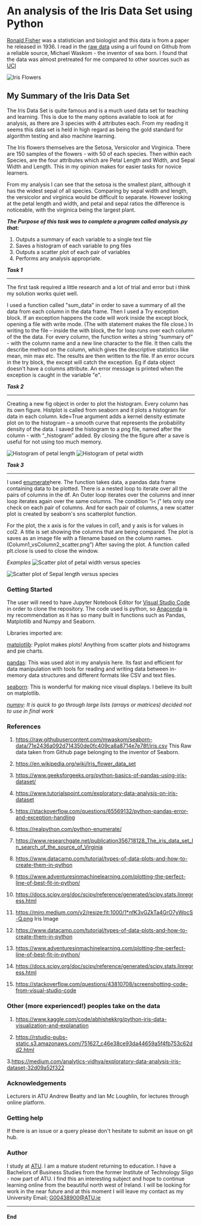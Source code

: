# An analysis of the Iris Data Set using Python

[Ronald Fisher](https://en.wikipedia.org/wiki/Ronald_Fisher) was a statistician and biologist and this data is from a paper he released in 1936.
I read in the [raw data](https://raw.githubusercontent.com/mwaskom/seaborn-data/71e2436a092d714350de0fc409ca8a8714e7e78f/iris.csv) using a url found on Github from a reliable source, Michael Waskom - the inventor of sea born.
 I found that the data was almost pretreated for me compared to other sources such as [UCI](https://archive.ics.uci.edu/dataset/53/iris )

 ![Iris Flowers](https://miro.medium.com/v2/resize:fit:1000/1*nfK3vGZkTa4GrO7yWpcS-Q.png)

## My Summary of the Iris Data Set

The Iris Data Set is quite famous and is a much used data set for teaching and learning.
This is due to the many options available to look at for analysis, as there are 3 species with 4 attributes each.
From my reading it seems this data set is held in high regard as being the gold standard for algorithm testing and also machine learning.

The Iris flowers themselves are the Setosa, Versicolor and Virginica. There are 150 samples of the flowers -  with 50 of each species.
 Then within each Species, are the four attributes which are Petal Length and Width, and Sepal Width and Length. This in my opinion makes for easier tasks for novice learners.

 From my analysis I can see that the setosa is the smallest plant, although it has the widest sepal of all species.
Comparing by sepal width and length, the versicolor and virginica would be difficult to separate.
However looking at the petal length and width, and petal and sepal ratios the difference is noticeable, with the virginica being the largest plant.

 ***The Purpose of this task was to complete a program called analysis.py that:***

1. Outputs a summary of each variable to a single text file
2. Saves a histogram of each variable to png files
3. Outputs a scatter plot of each pair of variables
4. Performs any analysis appropriate.

 ***Task 1***
 ***

The first task required a little research and a lot of trial and error but i think my solution works quiet well.

I used a function called "sum_data" in order to save a summary of all the data from each column in the data frame. Then I used a Try exception block.
If an exception happens the code will work inside the except block, opening a file with write mode. (The with statement makes the file close.)
In writing to the file – inside the with block, the for loop runs over each column of the the data.
For every column, the function writes a string “summary of” - with the column name and a new line character to the file.
It then calls the describe method on the column, which gives the descriptive statistics like mean, min max etc. The results are then written to the file.
If an error occurs in the try block, the except will catch the exception. Eg if data object doesn't have a columns attribute.
An error message is printed when the exception is caught in the variable "e".

***Task 2***
***

 Creating a new fig object in order to plot the histogram. Every column has its own figure.
 Histplot is called from seaborn and it plots a histogram for data in each column.
 kde=True argument adds a kernel density estimate plot on to the histogram – a smooth curve that represents the probability density of the data.
 I saved the histogram to a png file, named after the column -  with “_histogram” added.
 By closing the the figure after a save is useful for not using too much memory.

![Histogram of petal length](../petal_length_histogram.png)
![Histogram of petal width](../petal_width_histogram.png)

***Task 3***
***

I used [enumerate](https://realpython.com/python-enumerate/)here.
 The function takes data, a pandas data frame containing data to be plotted.
There is a nested loop to iterate over all the pairs of columns in the df.
An Outer loop iterates over the columns and inner loop iterates again over the same columns.
 The condition “i< j" lets only one check on each pair of columns. And for each pair of columns, a new scatter plot is created by seaborn's sns scatterplot function.

 For the plot, the x axis is for the values in col1, and y axis is for values in col2.
 A title is set showing the columns that are being compared.
 The plot is saves as an image file with a filename based on the column names.
 (Column1_vsColumn2_scatter.png”)
 After saving the plot. A function called plt.close is used to close the window.

*Examples*
![Scatter plot of petal width versus species](image.png)

![Scatter plot of Sepal length versus species](image-1.png)

### Getting Started

The user will need to have Jupyter Notebook Editor for [Visual Studio Code](https://code.visualstudio.com/) in order to clone the repository.
     The code used is python, so [Anaconda](https://www.anaconda.com/download) is my recommendation as it has so many built in functions such as Pandas, Matplotlib and Numpy and Seaborn.

Libraries imported are:

[matplotlib](https://matplotlib.org/): Pyplot makes plots! Anything from scatter plots and histograms and pie charts.

[pandas](https://pandas.pydata.org/): This was used alot in my analysis here. Its fast and efficient for data manipulation with tools for reading and writing data between in-memory data structures and different formats like CSV and text files.

[seaborn](https://seaborn.pydata.org/): This is wonderful for making nice visual displays.
I believe its built on matplotlib.

 *[numpy](https://numpy.org/): It is quick to go through large lists (arrays or matrices)*
*decided not to use in final work*

### References

1. <https://raw.githubusercontent.com/mwaskom/seaborn-data/71e2436a092d714350de0fc409ca8a8714e7e78f/iris.csv>
This Raw data taken from Github page belonging to the inventor of Seaborn.

2. <https://en.wikipedia.org/wiki/Iris_flower_data_set>

3. <https://www.geeksforgeeks.org/python-basics-of-pandas-using-iris-dataset/>

4. <https://www.tutorialspoint.com/exploratory-data-analysis-on-iris-dataset>

5. <https://stackoverflow.com/questions/65569132/python-pandas-error-and-exception-handling>

6. <https://realpython.com/python-enumerate/>

7. <https://www.researchgate.net/publication356718128_The_iris_data_set_In_search_of_the_source_of_Virginia>

8. <https://www.datacamp.com/tutorial/types-of-data-plots-and-how-to-create-them-in-python>

9. <https://www.adventuresinmachinelearning.com/plotting-the-perfect-line-of-best-fit-in-python/>

10. <https://docs.scipy.org/doc/scipy/reference/generated/scipy.stats.linregress.html>

11. <https://miro.medium.com/v2/resize:fit:1000/1*nfK3vGZkTa4GrO7yWpcS-Q.png> Iris Image

12. <https://www.datacamp.com/tutorial/types-of-data-plots-and-how-to-create-them-in-python>

13. <https://www.adventuresinmachinelearning.com/plotting-the-perfect-line-of-best-fit-in-python/>

14. <https://docs.scipy.org/doc/scipy/reference/generated/scipy.stats.linregress.html>

15. <https://stackoverflow.com/questions/43810708/screenshotting-code-from-visual-studio-code>

### Other (more experienced!) peoples take on the data

1. <https://www.kaggle.com/code/abhishekkrg/python-iris-data-visualization-and-explanation>

2. <https://rstudio-pubs-static.s3.amazonaws.com/751627_c46e38ce93da44659a5f4fb753c62dd2.html>

3.<https://medium.com/analytics-vidhya/exploratory-data-analysis-iris-dataset-32d09a52f322>

### Acknowledgements

Lecturers in ATU Andrew Beatty and Ian Mc Loughlin, for lectures through online platform.

### Getting help

If there is an issue or a query please don't hesitate to submit an issue on git hub.

### Author

  I study at [ATU](https://www.atu.ie/). I am a mature student returning to education. I have a Bachelors of Business Studies from the former Institute of Technology Sligo - now part of ATU. I find this an interesting subject and hope to continue learning online from the beautiful north west of Ireland. I will be looking for work in the near future and at this moment I will leave my contact as my University Email; <G00438900@ATU.ie>

  ***

#### End
